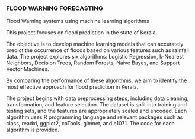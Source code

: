 ### FLOOD WARNING FORECASTING

Flood Warning systems using machine learning algorithms

This project focuses on flood prediction in the state of Kerala.

The objective is to develop machine learning models that can accurately predict the occurrence of floods based on 
various features such as rainfall data. The project explores six algorithms: Logistic Regression, k-Nearest Neighbors,
Decision Trees, Random Forests, Naive Bayes, and Support Vector Machines. 

By comparing the performance of these algorithms, we aim to identify the most effective approach
for flood prediction in Kerala.

The project begins with data preprocessing steps, including data cleaning, transformation, and feature selection.
The dataset is split into training and testing sets, and the features are appropriately scaled and encoded.
Each algorithm uses R programming language and relevant packages such as class, 
readxl, ggplot2, caTools, glmnet, and e1071. The code for each algorithm is provided.
